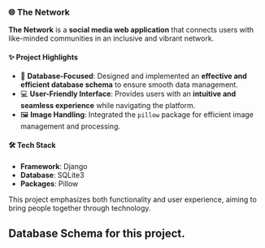 ### 🌐 **The Network**  
**The Network** is a **social media web application** that connects users with like-minded communities in an inclusive and vibrant network.  

#### ✨ **Project Highlights**  
- 📂 **Database-Focused**: Designed and implemented an **effective and efficient database schema** to ensure smooth data management.  
- 💻 **User-Friendly Interface**: Provides users with an **intuitive and seamless experience** while navigating the platform.  
- 🖼️ **Image Handling**: Integrated the `pillow` package for efficient image management and processing.  

#### 🛠️ **Tech Stack**  
- **Framework**: Django  
- **Database**: SQLite3  
- **Packages**: Pillow  

This project emphasizes both functionality and user experience, aiming to bring people together through technology.  

## Database Schema for this project.



